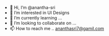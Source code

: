- 👋 Hi, I’m @anantha-sri
- 👀 I’m interested in UI Designs
- 🌱 I’m currently learning ...
- 💞️ I’m looking to collaborate on ...
- 📫 How to reach me .. ananthasri7@gamil.com

<!---
anantha-sri/anantha-sri is a ✨ special ✨ repository because its `README.md` (this file) appears on your GitHub profile.
You can click the Preview link to take a look at your changes.
--->
